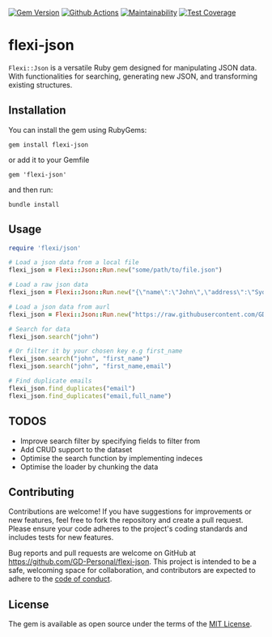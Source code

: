 [![Gem Version](https://badge.fury.io/rb/flexi-json.svg)](https://badge.fury.io/rb/flexi-json) [![Github Actions](https://github.com/GD-Personal/flexi-json/actions/workflows/main.yml/badge.svg)](https://github.com/GD-Personal/flexi-json/actions/workflows/main.yml) [![Maintainability](https://api.codeclimate.com/v1/badges/bd14f8a5a0c7575d2ac2/maintainability)](https://codeclimate.com/github/GD-Personal/flexi-json/maintainability) [![Test Coverage](https://api.codeclimate.com/v1/badges/bd14f8a5a0c7575d2ac2/test_coverage)](https://codeclimate.com/github/GD-Personal/flexi-json/test_coverage)

# flexi-json

`Flexi::Json` is a versatile Ruby gem designed for manipulating JSON data. With functionalities for searching, generating new JSON, and transforming existing structures.

## Installation

You can install the gem using RubyGems:
```
gem install flexi-json
```

or add it to your Gemfile
```
gem 'flexi-json'
```

and then run:
```
bundle install
```

## Usage
```ruby
require 'flexi/json'

# Load a json data from a local file
flexi_json = Flexi::Json::Run.new("some/path/to/file.json")

# Load a raw json data
flexi_json = Flexi::Json::Run.new("{\"name\":\"John\",\"address\":\"Sydney Australia\"}")

# Load a json data from aurl
flexi_json = Flexi::Json::Run.new("https://raw.githubusercontent.com/GD-Personal/flexi-json/main/spec/data/dataset.json")

# Search for data
flexi_json.search("john")

# Or filter it by your chosen key e.g first_name
flexi_json.search("john", "first_name")
flexi_json.search("john", "first_name,email")

# Find duplicate emails
flexi_json.find_duplicates("email")
flexi_json.find_duplicates("email,full_name")
```

## TODOS
- Improve search filter by specifying fields to filter from
- Add CRUD support to the dataset
- Optimise the search function by implementing indeces 
- Optimise the loader by chunking the data

## Contributing
Contributions are welcome! If you have suggestions for improvements or new features, feel free to fork the repository and create a pull request. Please ensure your code adheres to the project's coding standards and includes tests for new features.

Bug reports and pull requests are welcome on GitHub at https://github.com/GD-Personal/flexi-json. This project is intended to be a safe, welcoming space for collaboration, and contributors are expected to adhere to the [code of conduct](https://github.com/GD-Personal/flexi-json/blob/main/CODE_OF_CONDUCT.md).

## License

The gem is available as open source under the terms of the [MIT License](https://opensource.org/licenses/MIT).
